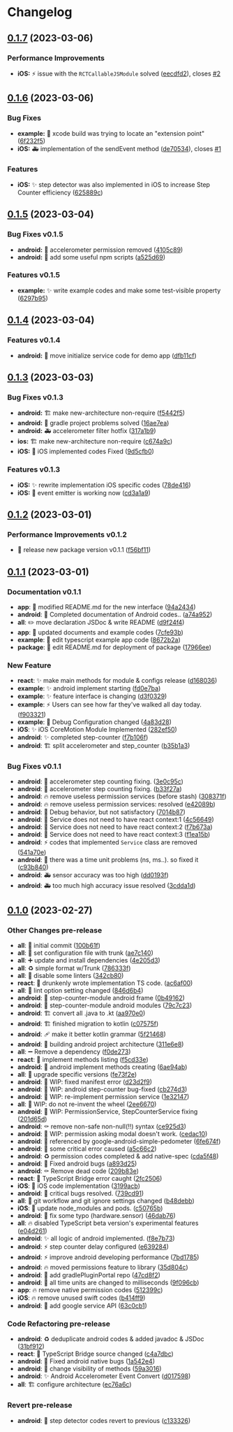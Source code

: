 # Changelog

## [0.1.7](https://github.com/AndrewDongminYoo/react-native-step-counter/compare/v0.1.6...v0.1.7) (2023-03-06)

### Performance Improvements

* **iOS:** ⚡️ issue with the `RCTCallableJSModule` solved ([eecdfd2](https://github.com/AndrewDongminYoo/react-native-step-counter/commit/eecdfd23f77ec5e1a7de800a1a4fe15cede77bd4)), closes [#2](https://github.com/AndrewDongminYoo/react-native-step-counter/issues/2)

## [0.1.6](https://github.com/AndrewDongminYoo/react-native-step-counter/compare/v0.1.5...v0.1.6) (2023-03-06)

### Bug Fixes

* **example:** 🐛 xcode build was trying to locate an "extension point" ([6f232f5](https://github.com/AndrewDongminYoo/react-native-step-counter/commit/6f232f56cea066d5292d57f81c6af553b6a260c1))
* **iOS:** 🚑️ implementation of the sendEvent method ([de70534](https://github.com/AndrewDongminYoo/react-native-step-counter/commit/de70534b602b033264abc0b9dd8ee2eff4fa05e6)), closes [#1](https://github.com/AndrewDongminYoo/react-native-step-counter/issues/1)

### Features

* **iOS:** ✨ step detector was also implemented in iOS to increase Step Counter efficiency ([625889c](https://github.com/AndrewDongminYoo/react-native-step-counter/commit/625889c500fb072ea783af3ce16c4e0dc3805c5b))

## [0.1.5](https://github.com/AndrewDongminYoo/react-native-step-counter/compare/v0.1.4...v0.1.5) (2023-03-04)

### Bug Fixes v0.1.5

* **android:** 🔨 accelerometer permission removed ([4105c89](https://github.com/AndrewDongminYoo/react-native-step-counter/commit/4105c895c1c1a7f90d0b3fae57adc272efac3d27))
* **android:** 🔨 add some useful npm scripts ([a525d69](https://github.com/AndrewDongminYoo/react-native-step-counter/commit/a525d69c780423e9b55b60c4f2ce826e069fad87))

### Features v0.1.5

* **example:** ✨ write example codes and make some test-visible property ([6297b95](https://github.com/AndrewDongminYoo/react-native-step-counter/commit/6297b95aeed8e46b4c4744030f7370fef7613894))

## [0.1.4](https://github.com/AndrewDongminYoo/react-native-step-counter/compare/v0.2.0...v0.1.4) (2023-03-04)

### Features v0.1.4

* **android:** 🔨 move initialize service code for demo app ([dfb11cf](https://github.com/AndrewDongminYoo/react-native-step-counter/commit/dfb11cf10194d9f7623d3c2f71fbaa4fb2072ff9))

## [0.1.3](https://github.com/AndrewDongminYoo/react-native-step-counter/compare/v0.1.2...v0.1.3) (2023-03-03)

### Bug Fixes v0.1.3

* **android:** 🏗️ make new-architecture non-require ([f5442f5](https://github.com/AndrewDongminYoo/react-native-step-counter/commit/f5442f523692302c92c214c7d35c94279c382d21))
* **android:** 🔨 gradle project problems solved ([16ae7ea](https://github.com/AndrewDongminYoo/react-native-step-counter/commit/16ae7eab74e39144dfcf924848cfd073a5c3ad98))
* **android:** 🚑 accelerometer filter hotfix ([317a1b9](https://github.com/AndrewDongminYoo/react-native-step-counter/commit/317a1b93231274d592229f4ae04a72f356507da3))
* **ios:** 🏗️ make new-architecture non-require ([c674a9c](https://github.com/AndrewDongminYoo/react-native-step-counter/commit/c674a9ca07df930ae2210e2e04146388b86f33ac))
* **iOS:** 🐛 iOS implemented codes Fixed ([9d5cfb0](https://github.com/AndrewDongminYoo/react-native-step-counter/commit/9d5cfb004dc4c18952aa2ca57456ceb73e3cde0b))

### Features v0.1.3

* **iOS:** ✨ rewrite implementation iOS specific codes ([78de416](https://github.com/AndrewDongminYoo/react-native-step-counter/commit/78de416ce9dbb9a4cb7f591de02a48119dda859f))
* **iOS:** 🐛 event emitter is working now ([cd3a1a9](https://github.com/AndrewDongminYoo/react-native-step-counter/commit/cd3a1a9a60484354ab0c2d746ff0fabdcc41dfe6))

## [0.1.2](https://github.com/AndrewDongminYoo/react-native-step-counter/compare/v0.1.0...v0.1.2) (2023-03-01)

### Performance Improvements v0.1.2

* 🔖 release new package version v0.1.1 ([f56bf11](https://github.com/AndrewDongminYoo/react-native-step-counter/commit/f56bf11bf8c864fcaa1e34e20a2e34a4bfadd518))

## [0.1.1](https://github.com/AndrewDongminYoo/react-native-step-counter/compare/v0.1.0...v0.1.1) (2023-03-01)

### Documentation v0.1.1

* **app**: 📝 modified README.md for the new interface ([94a2434](https://github.com/AndrewDongminYoo/react-native-step-counter/commit/94a24348bf28e43e0f01a6cc02733ad8cf1d148b))
* **android**: :memo: Completed documentation of Android codes.. ([a74a952](https://github.com/AndrewDongminYoo/react-native-step-counter/commit/a74a952369d7eb0e09ebd1e956e123b0c3ec39d6))
* **all**: ✏️ move declaration JSDoc & write README ([d9f24f4](https://github.com/AndrewDongminYoo/react-native-step-counter/commit/d9f24f4780040721e30966d4a3fa6a4087bd59ed))
* **app**: 📝 updated documents and example codes ([7cfe93b](https://github.com/AndrewDongminYoo/react-native-step-counter/commit/7cfe93bb1c31fe958bfdce049e56d2aad6fa4145))
* **example**: 📝 edit typescript example app code ([8672b2a](https://github.com/AndrewDongminYoo/react-native-step-counter/commit/8672b2a0dc6357c0d55f8b239a588101d4db9b4d))
* **package**: 📝 edit README.md for deployment of package ([17966ee](https://github.com/AndrewDongminYoo/react-native-step-counter/commit/17966ee9c7509e50a73a89370af6926b1d78586d))

### New Feature

* **react**: ✨ make main methods for module & configs release ([d168036](https://github.com/AndrewDongminYoo/react-native-step-counter/commit/d168036a2e5ed5d4c86e4edc0ccaa2b9b0148e2f))
* **example**: ✨ android implement starting ([fd0e7ba](https://github.com/AndrewDongminYoo/react-native-step-counter/commit/fd0e7bad155f6bd0f614f382cca9daa2f011c5fe))
* **example**: ✨ feature interface is changing ([d3f0329](https://github.com/AndrewDongminYoo/react-native-step-counter/commit/d3f0329c74a6a4cb6d14c54101ecdf14acbe771a))
* **example**: ⚡️ Users can see how far they've walked all day today. ([f903321](https://github.com/AndrewDongminYoo/react-native-step-counter/commit/f90332128eed6bdba358d5896e2a899bf123260b))
* **example**: 🐛 Debug Configuration changed ([4a83d28](https://github.com/AndrewDongminYoo/react-native-step-counter/commit/4a83d286bb2ed5892bcdb9f0de4dacfc5591e879))
* **iOS**: ✨ iOS CoreMotion Module Implemented ([282ef50](https://github.com/AndrewDongminYoo/react-native-step-counter/commit/282ef5069b876891ec0177e31ed7ed8b63ef8d8d))
* **android**: ✨ completed step-counter ([f7b106f](https://github.com/AndrewDongminYoo/react-native-step-counter/commit/f7b106f2a282b4b13dc4abbda8f212a31d530bb1))
* **android**: 🏗️ split accelerometer and step_counter ([b35b1a3](https://github.com/AndrewDongminYoo/react-native-step-counter/commit/b35b1a354400a86c3719883194bc1c45619bdbb8))

### Bug Fixes v0.1.1

* **android**: 🐛 accelerometer step counting fixing. ([3e0c95c](https://github.com/AndrewDongminYoo/react-native-step-counter/commit/3e0c95c640458a5ce63897861a7c70f088b7a911))
* **android**: 🐛 accelerometer step counting fixing. ([b33f27a](https://github.com/AndrewDongminYoo/react-native-step-counter/commit/b33f27a010b23a728a27d467c2f6070abc30190f))
* **android**: 🔥 remove useless permission services (before stash) ([308371f](https://github.com/AndrewDongminYoo/react-native-step-counter/commit/308371f3885b1676563a9347b8ff70e655c6e827))
* **android**: 🔥 remove useless permission services: resolved ([e42089b](https://github.com/AndrewDongminYoo/react-native-step-counter/commit/e42089b7c581a64ff4c5628cb9c61efbc2e01b34))
* **android**: 🚀 Debug behavior, but not satisfactory ([7014b87](https://github.com/AndrewDongminYoo/react-native-step-counter/commit/7014b877f00e52d69930541211ac81c6ebf158c9))
* **android**: 🐛 Service does not need to have react context:1 ([4c56649](https://github.com/AndrewDongminYoo/react-native-step-counter/commit/4c566499a1b8043ca5958cf7398e8c4d59029d1f))
* **android**: 🐛 Service does not need to have react context:2 ([f7b673a](https://github.com/AndrewDongminYoo/react-native-step-counter/commit/f7b673ae5ed73aaa284ed221bebb17a16730f013))
* **android**: 🐛 Service does not need to have react context:3 ([f1ea15b](https://github.com/AndrewDongminYoo/react-native-step-counter/commit/f1ea15b80ff24544496c6531610b8cbef1500ad5))
* **android**: ⚡️ codes that implemented `Service` class are removed ([541a70e](https://github.com/AndrewDongminYoo/react-native-step-counter/commit/541a70efcfef20cb65392068e16a74f738a6a692))
* **android**: 🐛 there was a time unit problems (ns, ms..). so fixed it ([c93b840](https://github.com/AndrewDongminYoo/react-native-step-counter/commit/c93b84029084cc2da3ef26b41a32e14f3fc5da57))
* **android**: 🚑 sensor accuracy was too high ([dd0193f](https://github.com/AndrewDongminYoo/react-native-step-counter/commit/dd0193fa42cb074cd23b9bf0bbd36e3f053bfd59))
* **android**: 🚑️ too much high accuracy issue resolved ([3cdda1d](https://github.com/AndrewDongminYoo/react-native-step-counter/commit/3cdda1db20bdab1dd842f9b0fad1a014864556ea))

## [0.1.0](https://github.com/AndrewDongminYoo/react-native-step-counter/compare/100b61f7a05bb84b315bb220affee637dd5e17b2...v0.1.0) (2023-02-27)

### Other Changes pre-release

* **all**: 🎉 initial commit ([100b61f](https://github.com/AndrewDongminYoo/react-native-step-counter/commit/100b61f7a05bb84b315bb220affee637dd5e17b2))
* **all**: 🔧 set configuration file with trunk ([ae7c140](https://github.com/AndrewDongminYoo/react-native-step-counter/commit/ae7c1401ce5c4564c1a00ee2e1406b01a20c38bf))
* **all**: ➕ update and install dependencies ([4e205d3](https://github.com/AndrewDongminYoo/react-native-step-counter/commit/4e205d32545f4f3d849f952a178685b13354ca82))
* **all**: ♻️ simple format w/Trunk ([786333f](https://github.com/AndrewDongminYoo/react-native-step-counter/commit/786333fffe74e52b3e5194b9b27cd8968ae11702))
* **all**: 🚨 disable some linters ([342cb80](https://github.com/AndrewDongminYoo/react-native-step-counter/commit/342cb80f1559babf62d016dcaf6ad55bd7ac1a4b))
* **react**: 🍻 drunkenly wrote implementation TS code. ([ac6af00](https://github.com/AndrewDongminYoo/react-native-step-counter/commit/ac6af0043d30c0f26f43fb1eefd197df95335aa8))
* **all**: 🔧 lint option setting changed ([846d6b4](https://github.com/AndrewDongminYoo/react-native-step-counter/commit/846d6b47715e44c73739c7cc35821b6806c04ccc))
* **android**: 🧱 step-counter-module android frame ([0b49162](https://github.com/AndrewDongminYoo/react-native-step-counter/commit/0b49162195861efe7993684c007dbf1404236d17))
* **android**: 🍻 step-counter-module android modules ([79c7c23](https://github.com/AndrewDongminYoo/react-native-step-counter/commit/79c7c2315dbe4415d090a8efa55f739b6a0bf118))
* **android**: 🏗️ convert all .java to .kt ([aa970e0](https://github.com/AndrewDongminYoo/react-native-step-counter/commit/aa970e070dcd5bd3a6e6067b4d5dbe3391f1af78))
* **android**: 🏗️ finished migration to kotlin ([c07575f](https://github.com/AndrewDongminYoo/react-native-step-counter/commit/c07575f966f9a5b9d97b7721bf459c62c3cebef4))
* **android**: 🩹 make it better kotlin grammar ([5f21468](https://github.com/AndrewDongminYoo/react-native-step-counter/commit/5f21468ce9350021ad373ed244a2b1f01d70d836))
* **android**: 🚧 building android project architecture ([311e6e8](https://github.com/AndrewDongminYoo/react-native-step-counter/commit/311e6e85066bbcb1f7a4b86120562c45a28c4634))
* **all**: ➖ Remove a dependency ([f0de273](https://github.com/AndrewDongminYoo/react-native-step-counter/commit/f0de273ca0c61be3abb49e59fc71b2a97a2609fd))
* **react**: 🤡 implement methods listing ([f5cd33e](https://github.com/AndrewDongminYoo/react-native-step-counter/commit/f5cd33e1a6656b56e6ce36cf48852972fc32e12f))
* **android**: 🧱 android implement methods creating ([6ae94ab](https://github.com/AndrewDongminYoo/react-native-step-counter/commit/6ae94ab23963cca9636bd825c270a1a560766d6c))
* **all**: 🔨 upgrade specific versions ([fe73f2e](https://github.com/AndrewDongminYoo/react-native-step-counter/commit/fe73f2e9cb01de77ecfe3fd12f034e5a581bba62))
* **android**: 🚧 WIP: fixed manifest error ([d23d2f9](https://github.com/AndrewDongminYoo/react-native-step-counter/commit/d23d2f9249510e352fe64d9d9a8427c1758d499f))
* **android**: 🐛 WIP: android step-counter bug-fixed ([cb274d3](https://github.com/AndrewDongminYoo/react-native-step-counter/commit/cb274d3f044fce18e3eb7c85deab917121bb5d42))
* **android**: 🚧 WIP: re-implement permission service ([1e32147](https://github.com/AndrewDongminYoo/react-native-step-counter/commit/1e32147483c1e8d270530f00b39667cd936c7d72))
* **all**: 🚧 WIP: do not re-invent the wheel ([2ee6670](https://github.com/AndrewDongminYoo/react-native-step-counter/commit/2ee667071dc56c0aa4c37d9c5b6a92551b62db58))
* **android**: 🚧 WIP: PermissionService, StepCounterService fixing ([201d65d](https://github.com/AndrewDongminYoo/react-native-step-counter/commit/201d65d75fe94223bb15e473e461c5f722aa952d))
* **android**: ⚰️ remove non-safe non-null(!!) syntax ([ce925d3](https://github.com/AndrewDongminYoo/react-native-step-counter/commit/ce925d3c72df3afc75648699aeb232b13d76a981))
* **android**: 🚧 WIP: permission asking modal doesn't work. ([cedac10](https://github.com/AndrewDongminYoo/react-native-step-counter/commit/cedac10c83f730c82ee1aea3f56a9e7741b8f856))
* **android**: 🐛 referenced by google-android-simple-pedometer ([6fe674f](https://github.com/AndrewDongminYoo/react-native-step-counter/commit/6fe674f5e65a6bf8b0d70257b10e890386bff98f))
* **android**: 🐛 some critical error caused ([a5c66c2](https://github.com/AndrewDongminYoo/react-native-step-counter/commit/a5c66c22dee0063daff979bc4906d75d040fbab1))
* **android**: ♻️ permission codes completed & add native-spec ([cda5f48](https://github.com/AndrewDongminYoo/react-native-step-counter/commit/cda5f489643caaf02b98d18573a6810fb758c48c))
* **android**: 🐛 Fixed android bugs ([a893d25](https://github.com/AndrewDongminYoo/react-native-step-counter/commit/a893d25dc40e53fac0799ca1e16c8e11e914c10a))
* **android**: ⚰️ Remove dead code ([209b83e](https://github.com/AndrewDongminYoo/react-native-step-counter/commit/209b83eca1eec9633aa8acf390ff76b1503505a6))
* **react**: 🥅 TypeScript Bridge error caught ([2fc2506](https://github.com/AndrewDongminYoo/react-native-step-counter/commit/2fc250625157bb59db56c72588d439aa6440fe5d))
* **iOS**: 🚸 iOS code implementation ([3199acb](https://github.com/AndrewDongminYoo/react-native-step-counter/commit/3199acbda6911cb35e2502deb1bb8edd030dafa8))
* **android**: 🐛 critical bugs resolved. ([739cd91](https://github.com/AndrewDongminYoo/react-native-step-counter/commit/739cd913cb68217f7d18d999210717d585ec7dd5))
* **all**: 🔧 git workflow and git ignore settings changed ([b48debb](https://github.com/AndrewDongminYoo/react-native-step-counter/commit/b48debb25d23863723f647d1786f4a4040f7b569))
* **iOS**: 🐛 update node_modules and pods. ([c50765b](https://github.com/AndrewDongminYoo/react-native-step-counter/commit/c50765bc38a0e41376e843e1c9205df09bf2c41f))
* **android**: :wrench: fix some typo (hardware.sensor) ([46dab76](https://github.com/AndrewDongminYoo/react-native-step-counter/commit/46dab76e8ba2bd74f25a5274b6d6e7907298285b))
* **all**: 🔥 disabled TypeScript beta version's experimental features ([e04d261](https://github.com/AndrewDongminYoo/react-native-step-counter/commit/e04d261826c3a002c0b300ed7e298b089d286b32))
* **android**: ✨ all logic of android implemented. ([f8e7b73](https://github.com/AndrewDongminYoo/react-native-step-counter/commit/f8e7b731178c519a4d1bd4a82f953294e693d100))
* **android**: ⚡️ step counter delay configured ([e639284](https://github.com/AndrewDongminYoo/react-native-step-counter/commit/e63928419b4ae60701d455f9469cba9b3bfb3a63))
* **android**: ⚡️ improve android developing performance ([7bd1785](https://github.com/AndrewDongminYoo/react-native-step-counter/commit/7bd1785022ebb8ba795505db842c751381abc157))
* **android**: 🔥 moved permissions feature to library ([35d804c](https://github.com/AndrewDongminYoo/react-native-step-counter/commit/35d804cf3d3c670fbb6a603e9df098920bef4cb0))
* **android**: 👷 add gradlePluginPortal repo ([47cd8f2](https://github.com/AndrewDongminYoo/react-native-step-counter/commit/47cd8f2388d51c1f39a4390d788924941415f9fc))
* **android**: 🐛 all time units are changed to milliseconds ([9f096cb](https://github.com/AndrewDongminYoo/react-native-step-counter/commit/9f096cbfe6b56d6be6dca770ca23dcabe2b11c8a))
* **app**: 🔥 remove native permission codes ([512399c](https://github.com/AndrewDongminYoo/react-native-step-counter/commit/512399cb4206ada3d31b1ab5a9ff9e2821e5595f))
* **iOS**: 🔥 remove unused swift codes ([b414ff9](https://github.com/AndrewDongminYoo/react-native-step-counter/commit/b414ff97fd9ba5ec07458ca0677fefd595caef0e))
* **android**: 🔧 add google service API ([63c0cb1](https://github.com/AndrewDongminYoo/react-native-step-counter/commit/63c0cb132b1a266c6833ea1273db0c32e2e696fc))

### Code Refactoring pre-release

* **android**: ♻️ deduplicate android codes & added javadoc & JSDoc ([31bf912](https://github.com/AndrewDongminYoo/react-native-step-counter/commit/31bf91233c21647947829efd0caff6051a5a1067))
* **react**: 🥅 TypeScript Bridge source changed ([c4a7dbc](https://github.com/AndrewDongminYoo/react-native-step-counter/commit/c4a7dbc12e492aa54a05348c697102823289e877))
* **android**: 🐛 Fixed android native bugs ([1a542e4](https://github.com/AndrewDongminYoo/react-native-step-counter/commit/1a542e420edfaf6f736c772e14587fe4bef695b3))
* **android**: 🐛 change visibility of methods ([59a3016](https://github.com/AndrewDongminYoo/react-native-step-counter/commit/59a3016c4a290d2785fdc884b4d357ae2b53e9fa))
* **android**: ✨ Android Accelerometer Event Convert ([d017598](https://github.com/AndrewDongminYoo/react-native-step-counter/commit/d0175988df84b2029df3416604111e445510405b))
* **all**: 🏗️ configure architecture ([ec76a6c](https://github.com/AndrewDongminYoo/react-native-step-counter/commit/ec76a6cf2d7aa26a2117400597468effe77f6095))

### Revert pre-release

* **android**: 🐛 step detector codes revert to previous ([c133326](https://github.com/AndrewDongminYoo/react-native-step-counter/commit/c133326d072a7c8b08c87f903687a5b8e0728491))